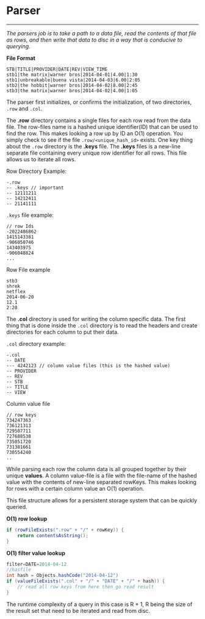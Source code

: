 # Parser
---

*The parsers job is to take a path to a data file, read the contents 
of that file as rows, and then write that data to disc in a way that is conducive to querying.*

**File Format**

```
STB|TITLE|PROVIDER|DATE|REV|VIEW_TIME 
stb1|the matrix|warner bros|2014-04-01|4.00|1:30 
stb1|unbreakable|buena vista|2014-04-03|6.00|2:05 
stb2|the hobbit|warner bros|2014-04-02|8.00|2:45 
stb3|the matrix|warner bros|2014-04-02|4.00|1:05 
```


The parser first initializes, or confirms the initialization, of two directories, `.row` and `.col`.

The **.row** directory contains a single files for each row read from the data file. 
The row-files name is a hashed unique identifier(ID) that can be used to find the row. This makes looking a row up
by ID an O(1) operation. You simply check to see if the file `.row/<unique_hash_id>` exists. One key thing about the 
`.row` directory is the **.keys** file. The **.keys** files is a new-line separate file containing every unique row identifier for all rows. 
This file allows us to iterate all rows. 

Row Directory Example: 
```
-.row
-- .keys // important
-- 12111211
-- 14212411
-- 21141111
```
`.keys` file example: 
```
// row Ids
-2022486862
1415143381
-906050746
143403975
-906048824
...
```

Row File example
```
stb3
shrek
netflex
2014-06-20
12.1
2:20
```


The **.col** directory is used for writing the column specific data. The first thing that is done inside the `.col` directory
is to read the headers and create directories for each column to put their data. 

`.col` directory example: 
```
-.col
-- DATE
--- 4242123 // column value files (this is the hashed value)
-- PROVIDER
-- REV
-- STB
-- TITLE
-- VIEW
```

Column value file
```
// row keys
734247363
736121313
729507711
727688538
735051720
731381661
730554240
..
```



While parsing each row the column data is all grouped together by their unique **values**. 
A column value-file is a file with the file-name of the hashed value with the contents of new-line separated rowKeys. 
This makes looking for rows with a certain column value an O(1) operation.


This file structure allows for a persistent storage system that can be quickly queried.

**O(1) row lookup**
```java
if (rowFileExists(".row" + "/" + rowKey)) {
    return contentsAsString();
}
```



**O(1) filter value lookup**
```java
filter=DATE=2014-04-12
//hasfile 
int hash = Objects.hashCode("2014-04-12")
if (valueFileExists(".col" + "/" + "DATE" + "/" + hash)) {
    // read all row keys from here then go read result
}
``` 

The runtime complexity of a query in this case is R + 1,
 R being the size of the result set that need to be iterated and read from disc. 








 






   




